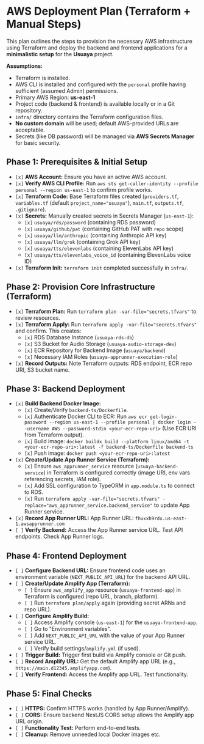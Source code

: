 # AWS Deployment Plan (Terraform + Manual Steps)

This plan outlines the steps to provision the necessary AWS infrastructure using Terraform and deploy the backend and frontend applications for a **minimalistic setup** for the **Usuaya** project.

**Assumptions:**

*   Terraform is installed.
*   AWS CLI is installed and configured with the `personal` profile having sufficient (assumed Admin) permissions.
*   Primary AWS Region: **us-east-1**
*   Project code (backend & frontend) is available locally or in a Git repository.
*   `infra/` directory contains the Terraform configuration files.
*   **No custom domain** will be used; default AWS-provided URLs are acceptable.
*   Secrets (like DB password) will be managed via **AWS Secrets Manager** for basic security.

## Phase 1: Prerequisites & Initial Setup

*   `[x]` **AWS Account:** Ensure you have an active AWS account.
*   `[x]` **Verify AWS CLI Profile:** Run `aws sts get-caller-identity --profile personal --region us-east-1` to confirm profile works.
*   `[x]` **Terraform Code:** Base Terraform files created (`providers.tf`, `variables.tf` (default `project_name="usuaya"`), `main.tf`, `outputs.tf`, `.gitignore`).
*   `[x]` **Secrets:** Manually created secrets in Secrets Manager (`us-east-1`):
    *   `[x]` `usuaya/rds/password` (containing RDS password)
    *   `[x]` `usuaya/github/pat` (containing GitHub PAT with `repo` scope)
    *   `[x]` `usuaya/llm/anthropic` (containing Anthropic API key)
    *   `[x]` `usuaya/llm/grok` (containing Grok API key)
    *   `[x]` `usuaya/tts/elevenlabs` (containing ElevenLabs API key)
    *   `[x]` `usuaya/tts/elevenlabs_voice_id` (containing ElevenLabs voice ID)
*   `[x]` **Terraform Init:** `terraform init` completed successfully in `infra/`.

## Phase 2: Provision Core Infrastructure (Terraform)

*   `[x]` **Terraform Plan:** Run `terraform plan -var-file="secrets.tfvars"` to review resources.
*   `[x]` **Terraform Apply:** Run `terraform apply -var-file="secrets.tfvars"` and confirm. This creates:
    *   `[x]` RDS Database Instance (`usuaya-rds-db`)
    *   `[x]` S3 Bucket for Audio Storage (`usuaya-audio-storage-dev`)
    *   `[x]` ECR Repository for Backend Image (`usuaya/backend`)
    *   `[x]` Necessary IAM Roles (`usuaya-apprunner-execution-role`)
*   `[x]` **Record Outputs:** Note Terraform outputs: RDS endpoint, ECR repo URI, S3 bucket name.

## Phase 3: Backend Deployment

*   `[x]` **Build Backend Docker Image:**
    *   `[x]` Create/Verify `backend-ts/Dockerfile`.
    *   `[x]` Authenticate Docker CLI to ECR: Run `aws ecr get-login-password --region us-east-1 --profile personal | docker login --username AWS --password-stdin <your-ecr-repo-uri>` (Use ECR URI from Terraform output).
    *   `[x]` Build image: `docker buildx build --platform linux/amd64 -t <your-ecr-repo-uri>:latest -f backend-ts/Dockerfile backend-ts`
    *   `[x]` Push image: `docker push <your-ecr-repo-uri>:latest`
*   `[x]` **Create/Update App Runner Service (Terraform):**
    *   `[x]` Ensure `aws_apprunner_service` resource (`usuaya-backend-service`) in Terraform is configured correctly (image URI, env vars referencing secrets, IAM role).
    *   `[x]` Add SSL configuration to TypeORM in `app.module.ts` to connect to RDS.
    *   `[x]` Run `terraform apply -var-file="secrets.tfvars" -replace="aws_apprunner_service.backend_service"` to update App Runner service.
*   `[x]` **Record App Runner URL:** App Runner URL: `fhuxxh9rdx.us-east-1.awsapprunner.com`
*   `[ ]` **Verify Backend:** Access the App Runner service URL. Test API endpoints. Check App Runner logs.

## Phase 4: Frontend Deployment

*   `[ ]` **Configure Backend URL:** Ensure frontend code uses an environment variable (`NEXT_PUBLIC_API_URL`) for the backend API URL.
*   `[ ]` **Create/Update Amplify App (Terraform):**
    *   `[ ]` Ensure `aws_amplify_app` resource (`usuaya-frontend-app`) in Terraform is configured (repo URL, branch, platform).
    *   `[ ]` Run `terraform plan/apply` again (providing secret ARNs and repo URL).
*   `[ ]` **Configure Amplify Build:**
    *   `[ ]` Access Amplify console (`us-east-1`) for the `usuaya-frontend-app`.
    *   `[ ]` Go to "Environment variables".
    *   `[ ]` Add `NEXT_PUBLIC_API_URL` with the value of your App Runner service URL.
    *   `[ ]` Verify build settings/`amplify.yml` (if used).
*   `[ ]` **Trigger Build:** Trigger first build via Amplify console or Git push.
*   `[ ]` **Record Amplify URL:** Get the default Amplify app URL (e.g., `https://main.d12345.amplifyapp.com`).
*   `[ ]` **Verify Frontend:** Access the Amplify app URL. Test functionality.

## Phase 5: Final Checks

*   `[ ]` **HTTPS:** Confirm HTTPS works (handled by App Runner/Amplify).
*   `[ ]` **CORS:** Ensure backend NestJS CORS setup allows the Amplify app URL origin.
*   `[ ]` **Functionality Test:** Perform end-to-end tests.
*   `[ ]` **Cleanup:** Remove unneeded local Docker images etc.


